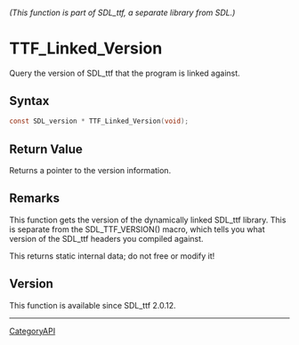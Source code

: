 ###### (This function is part of SDL_ttf, a separate library from SDL.)
# TTF_Linked_Version

Query the version of SDL_ttf that the program is linked against.

## Syntax

```c
const SDL_version * TTF_Linked_Version(void);

```

## Return Value

Returns a pointer to the version information.

## Remarks

This function gets the version of the dynamically linked SDL_ttf library.
This is separate from the SDL_TTF_VERSION() macro, which tells you what
version of the SDL_ttf headers you compiled against.

This returns static internal data; do not free or modify it!

## Version

This function is available since SDL_ttf 2.0.12.

----
[CategoryAPI](CategoryAPI)

